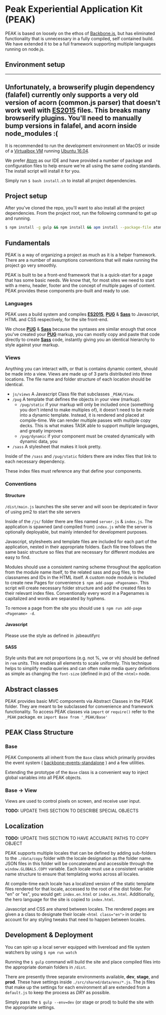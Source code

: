# Peak Experiential Application Kit (PEAK)

PEAK is based on loosely on the ethos of [Backbone.js](http://backbonejs.com), but has eliminated functionality that is unnecessary in a fully compiled, self contained build. We have extended it to be a full framework supporting multiple languages running on node.js.

## Environment setup

----
Unfortunately, a browserify plugin dependency (falafel) currently only supports a very old version of acorn (common.js parser) that doesn't work well with [ES2015] files. This breaks many browserify plugins. You'll need to manually bump versions in falafel, and acorn inside node_modules :(
----

It is recommended to run the development environment on MacOS or inside of a [Virtualbox VM](http://virtualbox.org) running [Ubuntu 16.04](http://www.ubuntu.com/download).

We prefer [Atom](http://atom.io) as our IDE and have provided a number of package and configuration files to help ensure we're all using the same coding standards. The install script will install it for you.

Simply run `$ bash install.sh` to install all project dependencies.

## Project setup

After you've cloned the repo, you'll want to also install all the project dependencies. From the project root, run the following command to get up and running.

````bash
$ npm install -g gulp && npm install && apm install --package-file atom-packages.txt
````

## Fundamentals

PEAK is a way of organizing a project as much as it is a helper framework. There are a number of assumptions conventions that will make running the project go very smoothly.

PEAK is built to be a front-end framework that is a quick-start for a page that has some basic needs. We know that, for most sites we need to start with a menu, header, footer and the concept of multiple pages of content. PEAK provides these components pre-built and ready to use.

### Languages

PEAK uses a build system and compiles **[ES2015]**, **[PUG]** & **[Sass]** to Javascript, HTML and CSS respectively, for the site front-end.

We chose **[PUG]** & **[Sass]** because the syntaxes are similar enough that once you've created your **[PUG]** markup, you can mostly copy and paste that code directly to create **[Sass]** code, instantly giving you an identical hierarchy to style against your markup.

### Views

Anything you can interact with, or that is contains dynamic content, should be made into a view. Views are made up of 3 parts distributed into three locations. The file name and folder structure of each location should be identical.

* `js/views` A Javascript Class file that subclasses `_PEAK/View`.
* `/pug` A template that defines the objects in your view (markup).
	* `/pug/static` if your markup will only be included once (something you don't intend to make multiples of), it doesn't need to be made into a dynamic template. Instead, it is rendered and placed at compile-time. We can render multiple passes with multiple copy decks. This is what makes TASK able to support multiple languages, and greatly improves
	* `/pug/dynamic` if your component must be created dynamically with dynamic data, you
* `/sass` A stylesheet that makes it look pretty.

Inside of the `/sass` and `/pug/static` folders there are index files that link to each necessary dependency.

These index files must reference any that define your components.

### Conventions

#### Structure

`/dist/main.js` launches the site server and will soon be depricated in favor of using pm2 to start the site servers

Inside of the `/js/` folder there are files named `server.js` & `index.js`. The application is spawned (and compiled from) `index.js` while the server is optionally deployable, but mainly intended for development purposes.

Javascript, stylesheets and template files are included for each part of the application, nested in their appropriate folders. Each file tree follows the same basic structure so files that are necessary for different modules are easy to find.

Modules should use a consistent naming scheme throughout the application from the module name itself, to the related sass and pug files, to the classnames and IDs in the HTML itself. A custom node module is included to create new Pages for convenience `$ npm add-page <Pagename>`. This script will create necessary folder structure and add the created files to their relevant index files. Conventionally every word in a Pagenames is capitalized and words are separated by hyphens.

To remove a page from the site you should use `$ npm run add-page <Pagename> -d`.

#### Javascript

Please use the style as defined in .jsbeautifyrc

#### SASS

Style units that are not proportions (e.g. not %, vw or vh) should be defined in `rem` units. This enables all elements to scale uniformly. This technique helps to simplify media queries and can often make media query definitions as simple as  changing the `font-size` (defined in px) of the `<html>` node.

## Abstract classes

PEAK provides basic MVC components via Abstract Classes in the PEAK folder. They are meant to be subclassed for convenience and framework functionality. To access PEAK classes via `import` or `require()` refer to the `_PEAK` package. ex `import Base from '_PEAK/Base'`

## PEAK Class Structure

### Base
PEAK Components all inherit from the `Base` class which primarily provides the event system ( [backbone-events-standalone] ) and a few utilities.

Extending the prototype of the `Base` class is a convenient way to inject global variables into all PEAK objects.

### Base -> View

Views are used to control pixels on screen, and receive user input.

**TODO:** UPDATE THIS SECTION TO DESCRIBE SPECIAL OBJECTS


## Localization

**TODO:** UPDATE THIS SECTION TO HAVE ACCURATE PATHS TO COPY OBJECT

PEAK supports multiple locales that can be defined by adding sub-folders to the `./data/copy` folder with the locale designation as the folder name. JSON files in this folder will be concatenated and accessible through the `window.GLOBALS.COPY` variable. Each locale must use a consistent variable name structure to ensure that templating works across all locales.

At compile-time each locale has a localized version of the static template files rendered for that locale, accessed to the root of the dist folder. For "en" or "es", you would get: `index.en.html` or `index.es.html`. Additionally, the hero language for the site is copied to `index.html`.

Javascript and CSS are shared between locales. The rendered pages are given a a class to designate their locale `<html class="en">` in order to account for any styling tweaks that need to happen between locales.

## Development & Deployment

You can spin up a local server equipped with livereload and file system watchers by using `$ npm run watch`

Running the `$ gulp` command will build the site and place compiled files into the appropriate domain folders in `/dist`.

There are presently three separate environments available, **dev**, **stage**, and **prod**. These have settings inside `./src/shared/data/env/*.js`. The js files that make up the settings for each environment all are extended from a `default.js` to keep the process as *DRY* as possible.

Simply pass the `$ gulp --env=dev` (or stage or prod) to build the site with the appropriate settings.

[Homebrew]: http://brew.sh
[backbone-events-standalone]: https://www.npmjs.com/package/backbone-events-standalone
[ES2015]: https://babeljs.io/docs/learn-es2015/
[PUG]: http://jade-lang.com
[Sass]: http://sass-lang.com
